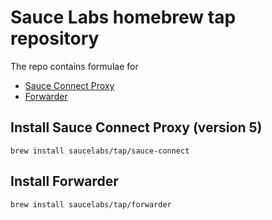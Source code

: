 # Sauce Labs homebrew tap repository

The repo contains formulae for
- [Sauce Connect Proxy](https://docs.saucelabs.com/secure-connections/sauce-connect-5/)
- [Forwarder](https://github.com/saucelabs/forwarder)

## Install Sauce Connect Proxy (version 5)

```
brew install saucelabs/tap/sauce-connect
```

## Install Forwarder

```
brew install saucelabs/tap/forwarder
```
